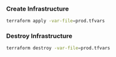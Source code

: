 ### Create Infrastructure
```bash
terraform apply -var-file=prod.tfvars
```

### Destroy Infrastructure
```bash
terraform destroy -var-file=prod.tfvars
```
